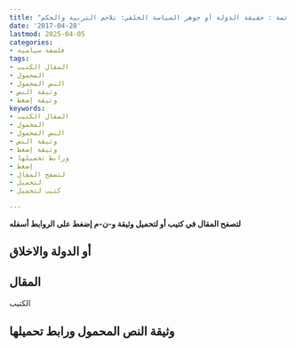 ```yaml
---
title: "الاستحالة الممتنعة أو الدولة والأخلاق  – الخاتمة : حقيقة الدولة أو جوهر السياسة الخلقي: تلاحم التربية والحكم"
date: '2017-04-28'
lastmod: 2025-04-05
categories:
- فلسفة سياسية
tags:
- المقال الكتيب
- المحمول
- النص المحمول
- وثيقة النص
- وثيقة إضغط
keywords:
- المقال الكتيب
- المحمول
- النص المحمول
- وثيقة النص
- وثيقة إضغط
- ورابط تحميلها
- إضغط
- لتصفح المقال
- لتحميل
- كتيب لتحميل

---
```

**لتصفح المقال في كتيب أو لتحميل وثيقة و-ن-م إضغط على الروابط أسفله**

## **أو الدولة والاخلاق**

## المقال

الكتيب

## وثيقة النص المحمول ورابط تحميلها

###
